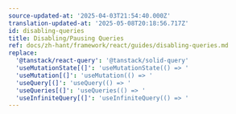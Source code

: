 ```yaml
---
source-updated-at: '2025-04-03T21:54:40.000Z'
translation-updated-at: '2025-05-08T20:18:56.717Z'
id: disabling-queries
title: Disabling/Pausing Queries
ref: docs/zh-hant/framework/react/guides/disabling-queries.md
replace:
  '@tanstack/react-query': '@tanstack/solid-query'
  'useMutationState[(]': 'useMutationState(() => '
  'useMutation[(]': 'useMutation(() => '
  'useQuery[(]': 'useQuery(() => '
  'useQueries[(]': 'useQueries(() => '
  'useInfiniteQuery[(]': 'useInfiniteQuery(() => '
---
```

